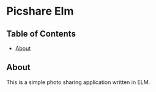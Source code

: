 # Picshare Elm

## Table of Contents

- [About](#about)

## About <a name = "about"></a>

This is a simple photo sharing application written in ELM.

